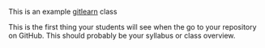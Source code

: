 This is an example [gitlearn](https://github.com/mikeizbicki/gitlearn) class

This is the first thing your students will see when the go to your repository on GitHub.
This should probably be your syllabus or class overview.

